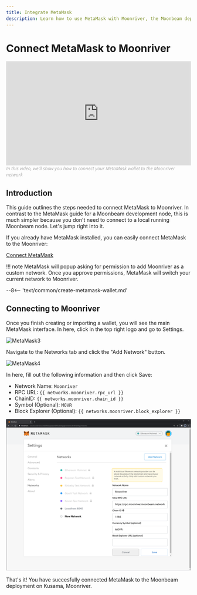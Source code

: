 ```yaml
---
title: Integrate MetaMask
description: Learn how to use MetaMask with Moonriver, the Moonbeam deployment on Kusama. This tutorial shows you how to connect a default installation of MetaMask to Moonriver.
---
```


# Connect MetaMask to Moonriver

<style>.embed-container { position: relative; padding-bottom: 56.25%; height: 0; overflow: hidden; max-width: 100%; } .embed-container iframe, .embed-container object, .embed-container embed { position: absolute; top: 0; left: 0; width: 100%; height: 100%; }</style><div class='embed-container'><iframe src='https://www.youtube.com/embed/ywpc1UwpIyg' frameborder='0' allowfullscreen></iframe></div>
<style>.caption { font-family: Open Sans, sans-serif; font-size: 0.9em; color: rgba(170, 170, 170, 1); font-style: italic; letter-spacing: 0px; position: relative;}</style><div class='caption'>In this video, we'll show you how to connect your MetaMask wallet to the Moonriver network</a></div>

## Introduction

This guide outlines the steps needed to connect MetaMask to Moonriver. In contrast to the MetaMask guide for a Moonbeam development node, this is much simpler because you don't need to connect to a local running Moonbeam node. Let's jump right into it.

If you already have MetaMask installed, you can easily connect MetaMask to the Moonriver:

<div class="button-wrapper">
    <a href="#" class="md-button connectMetaMask" value="moonriver">Connect MetaMask</a>
</div>

!!! note
    MetaMask will popup asking for permission to add Moonriver as a custom network. Once you approve permissions, MetaMask will switch your current network to Moonriver.

--8<-- 'text/common/create-metamask-wallet.md'

## Connecting to Moonriver

Once you finish creating or importing a wallet, you will see the main MetaMask interface. In here, click in the top right logo and go to Settings.

![MetaMask3](/images/testnet/testnet-metamask3.png)

Navigate to the Networks tab and click the "Add Network" button.

![MetaMask4](/images/testnet/testnet-metamask4.png)

In here, fill out the following information and then click Save:

 - Network Name: `Moonriver`
 - RPC URL: `{{ networks.moonriver.rpc_url }}`
 - ChainID: `{{ networks.moonriver.chain_id }}`
 - Symbol (Optional): `MOVR`
 - Block Explorer (Optional): `{{ networks.moonriver.block_explorer }}`

![MetaMask5](/images/moonriver/moonriver-integrate-metamask-1.png)

That's it! You have succesfully connected MetaMask to the Moonbeam deployment on Kusama, Moonriver.
